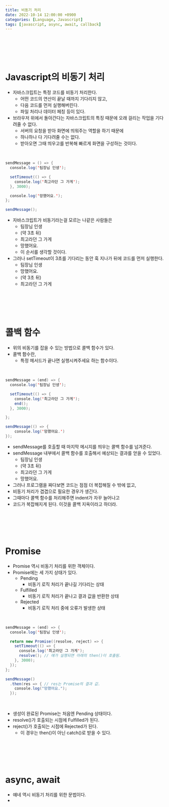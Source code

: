 ```yaml
---
title: 비동기 처리
date: 2022-10-14 12:00:00 +0900
categories: [Language, Javascript]
tags: [javascript, async, await, callback]
---
```


<br/>
<br/>
<br/>
<br/>

# Javascript의 비동기 처리

- 자바스크립트는 특정 코드를 비동기 처리한다.
  - 어떤 코드의 연산이 끝날 때까지 기다리지 않고,
  - 다음 코드를 먼저 실행해버린다.
  - 파일 처리나 데이터 페칭 등이 있다.
- 브라우저 위에서 돌아간다는 자바스크립트의 특징 때문에 오래 걸리는 작업을 기다려줄 수 없다.
  - 서버의 요청을 받아 화면에 띄워주는 역할을 하기 때문에
  - 하나하나 다 기다려줄 수는 없다.
  - 받아오면 그때 띄우고를 반복해 빠르게 화면을 구성하는 것이다.

<br/>

```java
sendMessage = () => {
  console.log('팀장님 인생');

  setTimeout(() => {
    console.log('최고라던 그 가게');
  }, 3000);

  console.log('망했어요.');
};

sendMessage();
```

- 자바스크립트가 비동기라는걸 모르는 나같은 사람들은
  - 팀장님 인생
  - (약 3초 뒤)
  - 최고라던 그 가게
  - 망했어요.
  - 이 순서를 생각할 것이다.
- 그러나 setTimeout이 3초를 기다리는 동안 훅 지나가 뒤에 코드를 먼저 실행한다.
  - 팀장님 인생
  - 망했어요.
  - (약 3초 뒤)
  - 최고라던 그 가게

<br/>
<br/>
<br/>
<br/>


# 콜백 함수

- 위의 비동기를 잡을 수 있는 방법으로 콜백 함수가 있다.
- 콜백 함수란,
  - 특정 메서드가 끝나면 실행시켜주세요 하는 함수이다.

<br/>

```java
sendMessage = (end) => {
  console.log('팀장님 인생');

  setTimeout(() => {
    console.log('최고라던 그 가게');
    end();
  }, 3000);

};

sendMessage(() => {
    console.log('망했어요.')
});
```

- sendMessage를 호출할 때 마지막 메시지를 띄우는 콜백 함수를 넘겨준다.
- sendMessage 내부에서 콜백 함수를 호출해서 예상되는 결과를 얻을 수 있었다.
  - 팀장님 인생
  - (약 3초 뒤)
  - 최고라던 그 가게
  - 망했어요.
- 그러나 프로그램을 짜다보면 코드는 점점 더 복잡해질 수 밖에 없고,
- 비동기 처리가 겹겹으로 필요한 경우가 생긴다.
- 그때마다 콜백 함수를 처리해주면 indent가 자꾸 늘어나고
- 코드가 복잡해지게 된다. 이것을 콜백 지옥이라고 하더라.

<br/>
<br/>
<br/>
<br/>

# Promise

- Promise 역시 비동기 처리를 위한 객체이다.
- Promise에는 세 가지 상태가 있다.
  - Pending
    - 비동기 로직 처리가 끝나길 기다리는 상태
  - Fulfilled
    - 비동기 로직 처리가 끝나고 결과 값을 반환한 상태
  - Rejected
    - 비동기 로직 처리 중에 오류가 발생한 상태

<br/>

```java
sendMessage = (end) => {
  console.log('팀장님 인생');

  return new Promise((resolve, reject) => {
    setTimeout(() => {
      console.log('최고라던 그 가게');
      resolve(); // 얘가 실행되면 아래의 then()이 호출됨.
    }, 3000);
  });
};

sendMessage()
  .then(res => { // res는 Promise의 결과 값.
    console.log("망했어요.");
  });
```

<br/>

- 생성이 완료된 Promise는 처음엔 Pending 상태이다.
- resolve()가 호출되는 시점에 Fulfilled가 된다.
- reject()가 호출되는 시점에 Rejected가 된다.
  - 이 경우는 then()이 아닌 catch()로 받을 수 있다.


<br/>
<br/>
<br/>
<br/>

# async, await

- 얘네 역시 비동기 처리를 위한 문법이다.
-


<br/>
<br/>
<br/>
<br/>
